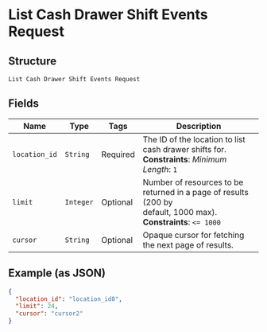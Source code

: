 
# List Cash Drawer Shift Events Request

## Structure

`List Cash Drawer Shift Events Request`

## Fields

| Name | Type | Tags | Description |
|  --- | --- | --- | --- |
| `location_id` | `String` | Required | The ID of the location to list cash drawer shifts for.<br>**Constraints**: *Minimum Length*: `1` |
| `limit` | `Integer` | Optional | Number of resources to be returned in a page of results (200 by<br>default, 1000 max).<br>**Constraints**: `<= 1000` |
| `cursor` | `String` | Optional | Opaque cursor for fetching the next page of results. |

## Example (as JSON)

```json
{
  "location_id": "location_id8",
  "limit": 24,
  "cursor": "cursor2"
}
```

